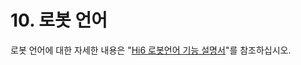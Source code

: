 ﻿# 10. 로봇 언어

로봇 언어에 대한 자세한 내용은 "[Hi6 로봇언어 기능 설명서](https://hrbook-asoe72.web.app/#/view/doc-hrscript/korean/README)"를 참조하십시오.
